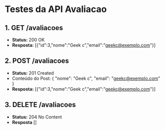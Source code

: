 # Testes da API Avaliacao

## 1. GET /avaliacoes
- **Status:** 200 OK
- **Resposta:** 
[{"id":3,"nome":"Geek c","email":"geekc@exemplo.com"}]

## 2. POST /avaliacoes
- **Status:** 201 Created
- Conteúdo do Post:
{ 
  "nome": "Geek c",
  "email": "geekc@exemplo.com" 
}
- **Resposta:** 
[{"id":3,"nome":"Geek c","email":"geekc@exemplo.com"}]

## 3. DELETE /avaliacoes
- **Status:** 204 No Content
- **Resposta**
[]

